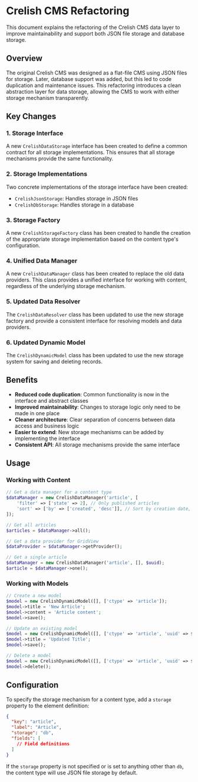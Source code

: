 # Crelish CMS Refactoring

This document explains the refactoring of the Crelish CMS data layer to improve maintainability and support both JSON file storage and database storage.

## Overview

The original Crelish CMS was designed as a flat-file CMS using JSON files for storage. Later, database support was added, but this led to code duplication and maintenance issues. This refactoring introduces a clean abstraction layer for data storage, allowing the CMS to work with either storage mechanism transparently.

## Key Changes

### 1. Storage Interface

A new `CrelishDataStorage` interface has been created to define a common contract for all storage implementations. This ensures that all storage mechanisms provide the same functionality.

### 2. Storage Implementations

Two concrete implementations of the storage interface have been created:

- `CrelishJsonStorage`: Handles storage in JSON files
- `CrelishDbStorage`: Handles storage in a database

### 3. Storage Factory

A new `CrelishStorageFactory` class has been created to handle the creation of the appropriate storage implementation based on the content type's configuration.

### 4. Unified Data Manager

A new `CrelishDataManager` class has been created to replace the old data providers. This class provides a unified interface for working with content, regardless of the underlying storage mechanism.

### 5. Updated Data Resolver

The `CrelishDataResolver` class has been updated to use the new storage factory and provide a consistent interface for resolving models and data providers.

### 6. Updated Dynamic Model

The `CrelishDynamicModel` class has been updated to use the new storage system for saving and deleting records.

## Benefits

- **Reduced code duplication**: Common functionality is now in the interface and abstract classes
- **Improved maintainability**: Changes to storage logic only need to be made in one place
- **Cleaner architecture**: Clear separation of concerns between data access and business logic
- **Easier to extend**: New storage mechanisms can be added by implementing the interface
- **Consistent API**: All storage mechanisms provide the same interface

## Usage

### Working with Content

```php
// Get a data manager for a content type
$dataManager = new CrelishDataManager('article', [
    'filter' => ['state' => 2], // Only published articles
    'sort' => ['by' => ['created', 'desc']], // Sort by creation date, newest first
]);

// Get all articles
$articles = $dataManager->all();

// Get a data provider for GridView
$dataProvider = $dataManager->getProvider();

// Get a single article
$dataManager = new CrelishDataManager('article', [], $uuid);
$article = $dataManager->one();
```

### Working with Models

```php
// Create a new model
$model = new CrelishDynamicModel([], ['ctype' => 'article']);
$model->title = 'New Article';
$model->content = 'Article content';
$model->save();

// Update an existing model
$model = new CrelishDynamicModel([], ['ctype' => 'article', 'uuid' => $uuid]);
$model->title = 'Updated Title';
$model->save();

// Delete a model
$model = new CrelishDynamicModel([], ['ctype' => 'article', 'uuid' => $uuid]);
$model->delete();
```

## Configuration

To specify the storage mechanism for a content type, add a `storage` property to the element definition:

```json
{
  "key": "article",
  "label": "Article",
  "storage": "db",
  "fields": [
    // Field definitions
  ]
}
```

If the `storage` property is not specified or is set to anything other than `db`, the content type will use JSON file storage by default. 